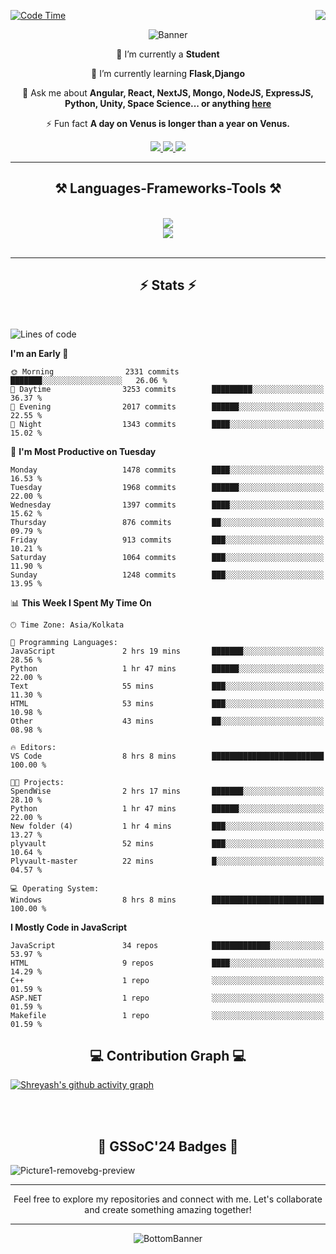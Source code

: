 <div>
 
<img align="right" src="https://visitor-badge.laobi.icu/badge?page_id=shreyash3087.shreyash3087" />

 [![Code Time](https://wakatime.com/badge/user/cd5f70df-e644-46f4-a03b-e1ce78615131.svg)](https://wakatime.com/@cd5f70df-e644-46f4-a03b-e1ce78615131)
 
</div>


<div align="center">
 
![Banner](https://github.com/user-attachments/assets/fe33d289-b057-4d85-ad76-3103802aa9e1)

</div>


<div align="center">
 
 🔭 I’m currently a **Student** 
 
 🌱 I’m currently learning **Flask,Django**

💬 Ask me about **Angular, React, NextJS, Mongo, NodeJS, ExpressJS, Python, Unity, Space Science... or anything [here](https://github.com/shreyash3087/shreyash3087/issues)**

⚡ Fun fact **A day on Venus is longer than a year on Venus.**

</div>
 
<div align="center"> 
  <a href="mailto:shreyash3087@gmail.com">
    <img src="https://img.shields.io/badge/Gmail-333333?style=for-the-badge&logo=gmail&logoColor=red" />
  </a>
  <a href="https://www.linkedin.com/in/shreyash-srivastava-1a1161280" target="_blank">
    <img src="https://img.shields.io/badge/LinkedIn-0077B5?style=for-the-badge&logo=linkedin&logoColor=white" target="_blank" />
  </a>
  <a href="https://github.com/shreyash3087" target="_blank">
     <img src="https://img.shields.io/badge/Github-FF5722?style=for-the-badge&logo=github&logoColor=white" target="_blank" />
  </a>
</div>
<hr/>
 
<h2 align="center">⚒️ Languages-Frameworks-Tools ⚒️</h2>
<br/>
<div align="center">
    <img src="https://skillicons.dev/icons?i=react,bootstrap,html,css,vscode,github,figma,cpp,vercel,netlify" /><br>
    <img src="https://skillicons.dev/icons?i=tailwind,git,nodejs,python,javascript,typescript,express,firebase,mongodb,nextjs,unity,azure,blender" /><br>
</div>

<br/>
<hr/>

<h2 align="center">⚡ Stats ⚡</h2>

<br>
<div>
 
 
<!--START_SECTION:waka-->
![Lines of code](https://img.shields.io/badge/From%20Hello%20World%20I%27ve%20Written-5.2%20million%20lines%20of%20code-blue)

**I'm an Early 🐤** 

```text
🌞 Morning                2331 commits        ███████░░░░░░░░░░░░░░░░░░   26.06 % 
🌆 Daytime                3253 commits        █████████░░░░░░░░░░░░░░░░   36.37 % 
🌃 Evening                2017 commits        ██████░░░░░░░░░░░░░░░░░░░   22.55 % 
🌙 Night                  1343 commits        ████░░░░░░░░░░░░░░░░░░░░░   15.02 % 
```
📅 **I'm Most Productive on Tuesday** 

```text
Monday                   1478 commits        ████░░░░░░░░░░░░░░░░░░░░░   16.53 % 
Tuesday                  1968 commits        ██████░░░░░░░░░░░░░░░░░░░   22.00 % 
Wednesday                1397 commits        ████░░░░░░░░░░░░░░░░░░░░░   15.62 % 
Thursday                 876 commits         ██░░░░░░░░░░░░░░░░░░░░░░░   09.79 % 
Friday                   913 commits         ███░░░░░░░░░░░░░░░░░░░░░░   10.21 % 
Saturday                 1064 commits        ███░░░░░░░░░░░░░░░░░░░░░░   11.90 % 
Sunday                   1248 commits        ███░░░░░░░░░░░░░░░░░░░░░░   13.95 % 
```


📊 **This Week I Spent My Time On** 

```text
🕑︎ Time Zone: Asia/Kolkata

💬 Programming Languages: 
JavaScript               2 hrs 19 mins       ███████░░░░░░░░░░░░░░░░░░   28.56 % 
Python                   1 hr 47 mins        ██████░░░░░░░░░░░░░░░░░░░   22.00 % 
Text                     55 mins             ███░░░░░░░░░░░░░░░░░░░░░░   11.30 % 
HTML                     53 mins             ███░░░░░░░░░░░░░░░░░░░░░░   10.98 % 
Other                    43 mins             ██░░░░░░░░░░░░░░░░░░░░░░░   08.98 % 

🔥 Editors: 
VS Code                  8 hrs 8 mins        █████████████████████████   100.00 % 

🐱‍💻 Projects: 
SpendWise                2 hrs 17 mins       ███████░░░░░░░░░░░░░░░░░░   28.10 % 
Python                   1 hr 47 mins        ██████░░░░░░░░░░░░░░░░░░░   22.00 % 
New folder (4)           1 hr 4 mins         ███░░░░░░░░░░░░░░░░░░░░░░   13.27 % 
plyvault                 52 mins             ███░░░░░░░░░░░░░░░░░░░░░░   10.64 % 
Plyvault-master          22 mins             █░░░░░░░░░░░░░░░░░░░░░░░░   04.57 % 

💻 Operating System: 
Windows                  8 hrs 8 mins        █████████████████████████   100.00 % 
```

**I Mostly Code in JavaScript** 

```text
JavaScript               34 repos            █████████████░░░░░░░░░░░░   53.97 % 
HTML                     9 repos             ████░░░░░░░░░░░░░░░░░░░░░   14.29 % 
C++                      1 repo              ░░░░░░░░░░░░░░░░░░░░░░░░░   01.59 % 
ASP.NET                  1 repo              ░░░░░░░░░░░░░░░░░░░░░░░░░   01.59 % 
Makefile                 1 repo              ░░░░░░░░░░░░░░░░░░░░░░░░░   01.59 % 
```




<!--END_SECTION:waka-->

</div>

<div>
  <div align="center" ><h2 align="center">💻 Contribution Graph 💻</h2></div>
 
  [![Shreyash's github activity graph](https://github-readme-activity-graph.vercel.app/graph?username=shreyash3087&hide_border=true&theme=github)](https://github.com/ashutosh00710/github-readme-activity-graph)
 
</div>

<br/><br/>

<h2 align="center">🔰 GSSoC'24 Badges 🔰</h2>

![Picture1-removebg-preview](https://github.com/user-attachments/assets/4ece96a5-043a-44df-b51b-40738d3603ff)

<div align="center"> 
  <hr/>
  Feel free to explore my repositories and connect with me. Let's collaborate and create something amazing together!
  <hr/>
</div>

<div align="center">
 
![BottomBanner](https://github.com/user-attachments/assets/7afe064f-9b9f-401d-bec1-35c8625bb3dc)

</div>

